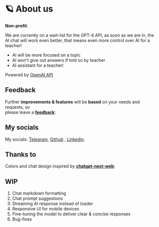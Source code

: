 # 🪐 About us

**Non-profit**.

We are currently on a wait-list for the GPT-4 API, as soon as we are in, the AI chat will work even better, that means
even more control over AI for a teacher!

* AI will be more focused on a topic
* AI won't give out answers if told so by teacher
* AI assistant for a teacher!

Powered by [OpenAI API](https://platform.openai.com/)

## Feedback

Further **improvements & features** will be **based** on your needs and requests, so   
please leave a **[feedback](https://forms.gle/cLRpt3YrufELjBCaA)**:

## My socials

My socials: [Telegram](https://t.me/yeraassyl), [Github](https://github.com/yeraassyl)
, [Linkedin](https://linkedin.com/in/yerassyl).

## Thanks to

Colors and chat design inspired by **[chatgpt-next-web](https://github.com/Yidadaa/ChatGPT-Next-Web)**:

## WIP

1. Chat markdown formatting
2. Chat prompt suggestions
3. Streaming AI response instead of loader
4. Responsive UI for mobile devices
5. Fine-tuning the model to deliver clear & concise responses
6. Bug-fixes